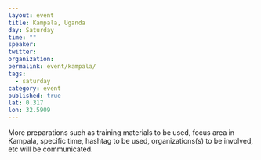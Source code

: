 ```yaml
---
layout: event
title: Kampala, Uganda
day: Saturday
time: ""
speaker: 
twitter: 
organization: 
permalink: event/kampala/
tags: 
  - saturday
category: event
published: true
lat: 0.317
lon: 32.5909
---
```


More preparations such as training materials to be used, focus area in Kampala, specific time, hashtag to be used, organizations(s) to be involved, etc will be communicated.




 
